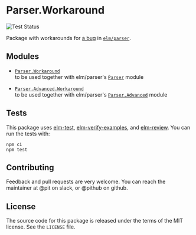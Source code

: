 # Parser.Workaround

![Test Status](https://github.com/pithub/elm-parser-bug-workaround/actions/workflows/tests.yml/badge.svg)

Package with workarounds for [a bug](https://github.com/elm/parser/issues/53)
in [`elm/parser`](https://package.elm-lang.org/packages/elm/parser/latest).

## Modules

- [`Parser.Workaround`](https://package.elm-lang.org/packages/pithub/elm-parser-bug-workaround/1.0.0/Parser-Workaround)  
    to be used together with elm/parser's
    [`Parser`](https://package.elm-lang.org/packages/elm/parser/latest/Parser) module

- [`Parser.Advanced.Workaround`](https://package.elm-lang.org/packages/pithub/elm-parser-bug-workaround/1.0.0/Parser-Advanced-Workaround)  
    to be used together with elm/parser's
    [`Parser.Advanced`](https://package.elm-lang.org/packages/elm/parser/latest/Parser-Advanced) module


## Tests

This package uses [elm-test](https://github.com/elm-explorations/test),
[elm-verify-examples](https://github.com/stoeffel/elm-verify-examples), and
[elm-review](https://github.com/jfmengels/elm-review).
You can run the tests with:

`npm ci`  
`npm test`

## Contributing

Feedback and pull requests are very welcome.
You can reach the maintainer at @pit on slack, or @pithub on github.

## License

The source code for this package is released under the terms of the MIT license.
See the `LICENSE` file.
